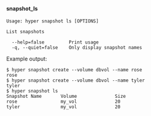 #### snapshot_ls

    Usage: hyper snapshot ls [OPTIONS]

    List snapshots

      --help=false         Print usage
      -q, --quiet=false    Only display snapshot names


Example output:

    $ hyper snapshot create --volume dbvol --name rose
    rose
    $ hyper snapshot create --volume dbvol --name tyler
    tyler
    $ hyper snapshot ls
	Snapshot Name       Volume              Size
	rose        		my_vol              20
	tyler        		my_vol              20

